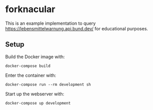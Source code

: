 # forknacular
This is an example implementation to query https://lebensmittelwarnung.api.bund.dev/ for educational purposes.

## Setup

Build the Docker image with:
```shell
docker-compose build
```

Enter the container with:
```shell
docker-compose run --rm development sh
```

Start up the webserver with:
```Shell
docker-compose up development
```
